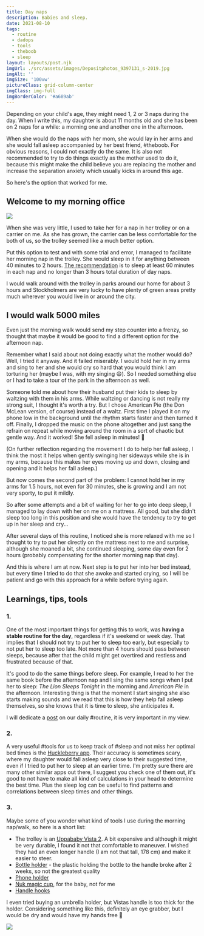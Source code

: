 ```yaml
---
title: Day naps
description: Babies and sleep.
date: 2021-08-10
tags:
  - routine
  - dadops
  - tools
  - theboob
  - sleep
layout: layouts/post.njk
imgUrl: ./src/assets/images/Depositphotos_9397131_s-2019.jpg
imgAlt: ''
imgSize: '100vw'
pictureClass: grid-column-center
imgClass: img-full
imgBorderColor: '#a689ab'
---
```


Depending on your child's age, they might need 1, 2 or 3 naps during the day. When I write this, my daughter is about 11 months old and she has been on 2 naps for a while: a morning one and another one in the afternoon.

When she would do the naps with her mom, she would lay in her arms and she would fall asleep accompanied by her best friend,  #theboob. For obvious reasons, I could not exactly do the same. It is also not recommended to try to do things exactly as the mother used to do it, because this might make the child believe you are replacing the mother and increase the separation anxiety which usually kicks in around this age.

So here's the option that worked for me.

## Welcome to my morning office

![](/img/20210803_081126.jpg)

When she was very little, I used to take her for a nap in her trolley or on a carrier on me. As she has grown, the carrier can be less comfortable for the both of us, so the trolley seemed like a much better option.

Put this option to test and with some trial and error, I managed to facilitate her morning nap in the trolley. She would sleep in it for anything between 40 minutes to 2 hours. [The recommendation](https://huckleberrycare.com/blog/11-month-old-sleep-schedule-and-development) is to sleep at least 60 minutes in each nap and no longer than 3 hours total duration of day naps.

I would walk around with the trolley in parks around our home for about 3 hours and Stockholmers are very lucky to have plenty of green areas pretty much wherever you would live in or around the city.

## I would walk 5000 miles

Even just the morning walk would send my step counter into a frenzy, so thought that maybe it would be good to find a different option for the afternoon nap.

Remember what I said about not doing exactly what the mother would do? Well, I tried it anyway. And it failed miserably. I would hold her in my arms and sing to her and she would cry so hard that you would think I am torturing her (maybe I was, with my singing 😄). So I needed something else or I had to take a tour of the park in the afternoon as well.

Someone told me about how their husband put their kids to sleep by waltzing with them in his arms. While waltzing or dancing is not really my strong suit, I thought it's worth a try. But I chose American Pie (the Don McLean version, of course) instead of a waltz. First time I played it on my phone low in the background until the rhythm starts faster and then turned it off. Finally, I dropped the music on the phone altogether and just sang the refrain on repeat while moving around the room in a sort of chaotic but gentle way. And it worked! She fell asleep in minutes! 🎉

(On further reflection regarding the movement I do to help her fall asleep, I think the most it helps when gently swinging her sideways while she is in my arms, because this makes her eyes moving up and down, closing and opening and it helps her fall asleep.)

But now comes the second part of the problem: I cannot hold her in my arms for 1.5 hours, not even for 30 minutes, she is growing and I am not very sporty, to put it mildly.

So after some attempts and a bit of waiting for her to go into deep sleep, I managed to lay down with her on me on a mattress. All good, but she didn't sleep too long in this position and she would have the tendency to try to get up in her sleep and cry... 

After several days of this routine, I noticed she is more relaxed with me so I thought to try to put her directly on the mattress next to me and surprise, although she moaned a bit, she continued sleeping, some day even for 2 hours (probably compensating for the shorter morning nap that day).

And this is where I am at now. Next step is to put her into her bed instead, but every time I tried to do that she awoke and started crying, so I will be patient and go with this approach for a while before trying again.

## Learnings, tips, tools
### 1.
One of the most important things for getting this to work, was **having a stable routine for the day**, regardless if it's weekend or week day. That implies that I should not try to put her to sleep too early, but especially to not put her to sleep too late. Not more than 4 hours should pass between sleeps, because after that the child might get overtired and restless and frustrated because of that.

It's good to do the same things before sleep. For example, I read to her the same book before the afternoon nap and I sing the same songs when I put her to sleep: *The Lion Sleeps Tonight* in the morning and *American Pie* in the afternoon. Interesting thing is that the moment I start singing she also starts making sounds and we read that this is how they help fall asleep themselves, so she knows that it is time to sleep, she anticipates it.

I will dedicate a [post](https://alexchiri.blog/2021-Aug-14-1520-the-routine) on our daily #routine, it is very important in my view.

### 2.

A very useful #tools for us to keep track of #sleep and not miss her optimal bed times is the [Huckleberry app](https://huckleberrycare.com). Their accuracy is sometimes scary, where my daughter would fall asleep very close to their suggested time, even if I tried to put her to sleep at an earlier time. I'm pretty sure there are many other similar apps out there, I suggest you check one of them out, it's good to not have to make all kind of calculations in your head to determine the best time. Plus the sleep log can be useful to find patterns and correlations between sleep times and other things.

### 3.

Maybe some of you wonder what kind of tools I use during the morning nap/walk, so here is a short list:

- The trolley is an [Uppababy Vista 2](https://uppababy.com/se/vista-v2/). A bit expensive and although it might be very durable, I found it not that comfortable to maneuver. I wished they had an even longer handle (I am not that tall, 178 cm) and make it easier to steer. 
- [Bottle holder](https://www.amazon.se/dp/B07F32NWZ9) - the plastic holding the bottle to the handle broke after 2 weeks, so not the greatest quality
- [Phone holder](https://www.amazon.se/dp/B07951WKV6)
- [Nuk magic cup](https://www.amazon.se/dp/B0857T5G9H), for the baby, not for me
- [Handle hooks](https://www.amazon.se/dp/B079HPJD3R)

I even tried buying an umbrella holder, but Vistas handle is too thick for the holder. Considering something like this, definitely an eye grabber, but I would be dry and would have my hands free 🤣

![](/img/Screenshot_20210807_175933_Amazon_Shopping.jpg)